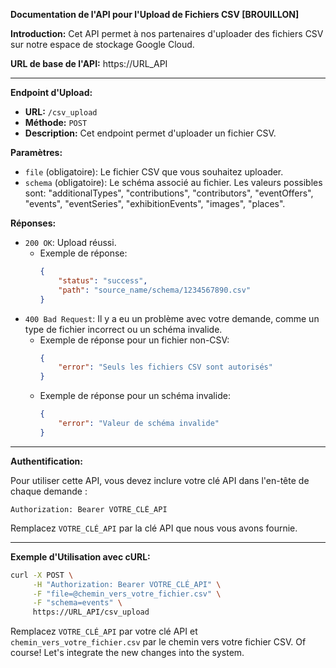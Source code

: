 **Documentation de l'API pour l'Upload de Fichiers CSV [BROUILLON]**

**Introduction:**
Cet API permet à nos partenaires d'uploader des fichiers CSV sur notre espace de stockage Google Cloud.

**URL de base de l'API:** 
https://URL_API

---

**Endpoint d'Upload:**

- **URL:** `/csv_upload`
- **Méthode:** `POST`
- **Description:** Cet endpoint permet d'uploader un fichier CSV.

**Paramètres:**

- `file` (obligatoire): Le fichier CSV que vous souhaitez uploader.
- `schema` (obligatoire): Le schéma associé au fichier. Les valeurs possibles sont: "additionalTypes", "contributions", "contributors", "eventOffers", "events", "eventSeries", "exhibitionEvents", "images", "places".

**Réponses:**

- `200 OK`: Upload réussi.
  - Exemple de réponse:
    ```json
    {
        "status": "success",
        "path": "source_name/schema/1234567890.csv"
    }
    ```
- `400 Bad Request`: Il y a eu un problème avec votre demande, comme un type de fichier incorrect ou un schéma invalide.
  - Exemple de réponse pour un fichier non-CSV:
    ```json
    {
        "error": "Seuls les fichiers CSV sont autorisés"
    }
    ```
  - Exemple de réponse pour un schéma invalide:
    ```json
    {
        "error": "Valeur de schéma invalide"
    }
    ```

---

**Authentification:**

Pour utiliser cette API, vous devez inclure votre clé API dans l'en-tête de chaque demande :

```
Authorization: Bearer VOTRE_CLÉ_API
```

Remplacez `VOTRE_CLÉ_API` par la clé API que nous vous avons fournie.

---

**Exemple d'Utilisation avec cURL:**

```bash
curl -X POST \
     -H "Authorization: Bearer VOTRE_CLÉ_API" \
     -F "file=@chemin_vers_votre_fichier.csv" \
     -F "schema=events" \
     https://URL_API/csv_upload
```

Remplacez `VOTRE_CLÉ_API` par votre clé API et `chemin_vers_votre_fichier.csv` par le chemin vers votre fichier CSV.
Of course! Let's integrate the new changes into the system.

